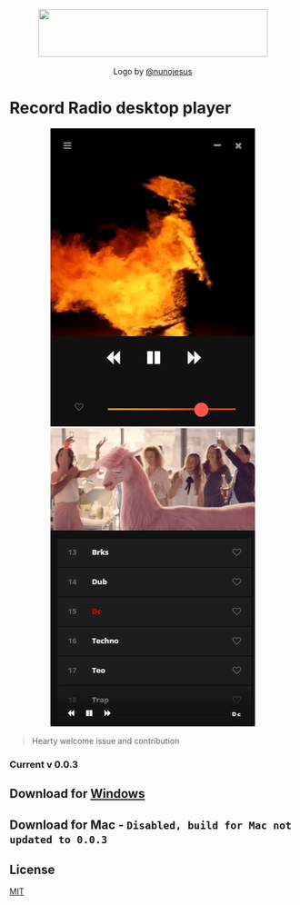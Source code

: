 <p align="center">
<img width="403,643" height="84,887" src="https://user-images.githubusercontent.com/34600369/40258110-639f8f7c-5ae8-11e8-942f-1331f80c1615.png">
</p>
<p align="center">
Logo by <a href="https://github.com/nunojesus">@nunojesus</a>
</p>

# Record Radio desktop player

<p align="center">
<img src="./Radio Record_1.png">
<img src="./Radio Record_2.png">
</p>

> Hearty welcome issue and contribution
  
    
### Current v 0.0.3
  
## Download for [Windows](https://github.com/RALMAZ/Record-Player/releases/download/0.0.3/Radio.Record.Setup.0.0.3.exe)
  
## Download for Mac - `Disabled, build for Mac not updated to 0.0.3`


## License

[MIT](https://github.com/RALMAZ/Record-Player/blob/master/LICENSE)

